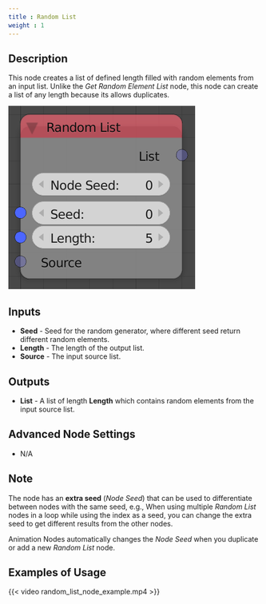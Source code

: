 ```yaml
---
title : Random List
weight : 1
---
```


## Description

This node creates a list of defined length filled with random elements
from an input list. Unlike the *Get Random Element List* node, this node
can create a list of any length because its allows duplicates.

![image](random_list_node.png)

## Inputs

  - **Seed** - Seed for the random generator, where different seed
    return different random elements.
  - **Length** - The length of the output list.
  - **Source** - The input source list.

## Outputs

  - **List** - A list of length **Length** which contains random
    elements from the input source list.

## Advanced Node Settings

  - N/A

## Note

The node has an **extra seed** (*Node Seed*) that can be used to
differentiate between nodes with the same seed, e.g., When using
multiple *Random List* nodes in a loop while using the index as a seed,
you can change the extra seed to get different results from the other
nodes.

Animation Nodes automatically changes the *Node Seed* when you duplicate
or add a new *Random List* node.

## Examples of Usage

{{< video random_list_node_example.mp4 >}}
